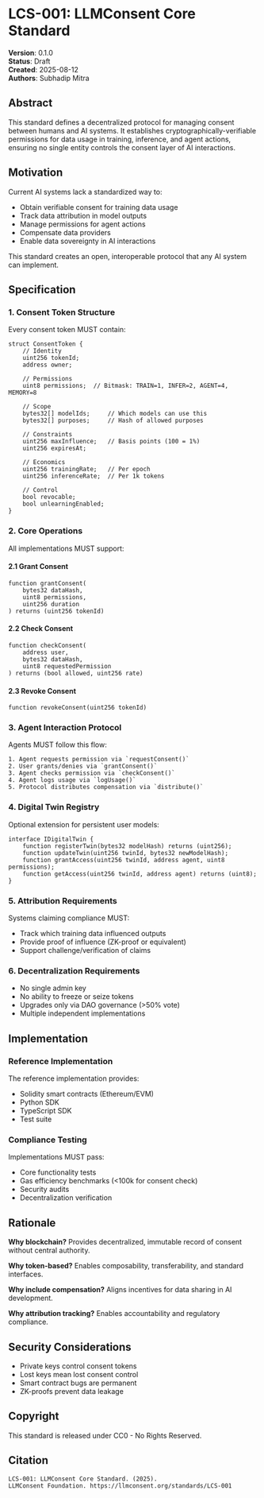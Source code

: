 # LCS-001: LLMConsent Core Standard

**Version**: 0.1.0  
**Status**: Draft  
**Created**: 2025-08-12  
**Authors**: Subhadip Mitra

## Abstract

This standard defines a decentralized protocol for managing consent between humans and AI systems. It establishes cryptographically-verifiable permissions for data usage in training, inference, and agent actions, ensuring no single entity controls the consent layer of AI interactions.

## Motivation

Current AI systems lack a standardized way to:
- Obtain verifiable consent for training data usage
- Track data attribution in model outputs
- Manage permissions for agent actions
- Compensate data providers
- Enable data sovereignty in AI interactions

This standard creates an open, interoperable protocol that any AI system can implement.

## Specification

### 1. Consent Token Structure

Every consent token MUST contain:

```solidity
struct ConsentToken {
    // Identity
    uint256 tokenId;
    address owner;
    
    // Permissions
    uint8 permissions;  // Bitmask: TRAIN=1, INFER=2, AGENT=4, MEMORY=8
    
    // Scope
    bytes32[] modelIds;     // Which models can use this
    bytes32[] purposes;     // Hash of allowed purposes
    
    // Constraints  
    uint256 maxInfluence;   // Basis points (100 = 1%)
    uint256 expiresAt;
    
    // Economics
    uint256 trainingRate;   // Per epoch
    uint256 inferenceRate;  // Per 1k tokens
    
    // Control
    bool revocable;
    bool unlearningEnabled;
}
```

### 2. Core Operations

All implementations MUST support:

#### 2.1 Grant Consent
```solidity
function grantConsent(
    bytes32 dataHash,
    uint8 permissions,
    uint256 duration
) returns (uint256 tokenId)
```

#### 2.2 Check Consent
```solidity
function checkConsent(
    address user,
    bytes32 dataHash,
    uint8 requestedPermission
) returns (bool allowed, uint256 rate)
```

#### 2.3 Revoke Consent  
```solidity
function revokeConsent(uint256 tokenId)
```

### 3. Agent Interaction Protocol

Agents MUST follow this flow:

```
1. Agent requests permission via `requestConsent()`
2. User grants/denies via `grantConsent()` 
3. Agent checks permission via `checkConsent()`
4. Agent logs usage via `logUsage()`
5. Protocol distributes compensation via `distribute()`
```

### 4. Digital Twin Registry

Optional extension for persistent user models:

```solidity
interface IDigitalTwin {
    function registerTwin(bytes32 modelHash) returns (uint256);
    function updateTwin(uint256 twinId, bytes32 newModelHash);
    function grantAccess(uint256 twinId, address agent, uint8 permissions);
    function getAccess(uint256 twinId, address agent) returns (uint8);
}
```

### 5. Attribution Requirements

Systems claiming compliance MUST:
- Track which training data influenced outputs
- Provide proof of influence (ZK-proof or equivalent)
- Support challenge/verification of claims

### 6. Decentralization Requirements

- No single admin key
- No ability to freeze or seize tokens
- Upgrades only via DAO governance (>50% vote)
- Multiple independent implementations

## Implementation

### Reference Implementation

The reference implementation provides:
- Solidity smart contracts (Ethereum/EVM)
- Python SDK
- TypeScript SDK  
- Test suite

### Compliance Testing

Implementations MUST pass:
- Core functionality tests
- Gas efficiency benchmarks (<100k for consent check)
- Security audits
- Decentralization verification

## Rationale

**Why blockchain?** Provides decentralized, immutable record of consent without central authority.

**Why token-based?** Enables composability, transferability, and standard interfaces.

**Why include compensation?** Aligns incentives for data sharing in AI development.

**Why attribution tracking?** Enables accountability and regulatory compliance.

## Security Considerations

- Private keys control consent tokens
- Lost keys mean lost consent control
- Smart contract bugs are permanent
- ZK-proofs prevent data leakage

## Copyright

This standard is released under CC0 - No Rights Reserved.

## Citation

```
LCS-001: LLMConsent Core Standard. (2025). 
LLMConsent Foundation. https://llmconsent.org/standards/LCS-001
```